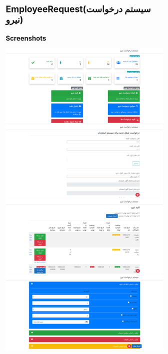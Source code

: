 # EmployeeRequest(سیستم درخواست نیرو)

## Screenshots
![alt text](https://github.com/farhad-ariamaram/EmployeeRequest/blob/master/Screenshots/1.png)
![alt text](https://github.com/farhad-ariamaram/EmployeeRequest/blob/master/Screenshots/2.png)
![alt text](https://github.com/farhad-ariamaram/EmployeeRequest/blob/master/Screenshots/7.png)
![alt text](https://github.com/farhad-ariamaram/EmployeeRequest/blob/master/Screenshots/11.png)
